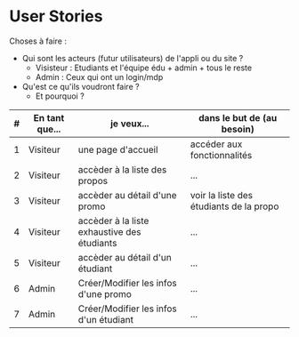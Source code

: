 # User Stories

Choses à faire : 
- Qui sont les acteurs (futur utilisateurs) de l'appli ou du site ? 
  - Visisteur : Etudiants et l'équipe édu + admin + tous le reste
  - Admin : Ceux qui ont un login/mdp
- Qu'est ce qu'ils voudront faire ?
  - Et pourquoi ?

|#|En tant que...|je veux...|dans le but de (au besoin)|
|-|--------------|----------|--------------------------|
|1|Visiteur|une page d'accueil|accéder aux fonctionnalités|
|2|Visiteur|accèder à la liste des propos|...|
|3|Visiteur|accèder au détail d'une promo|voir la liste des étudiants de la propo|
|4|Visiteur|accèder à la liste exhaustive des étudiants|...|
|5|Visiteur|accèder au détail d'un étudiant|...|
|6|Admin|Créer/Modifier les infos d'une promo|...|
|7|Admin|Créer/Modifier les infos d'un étudiant|...|